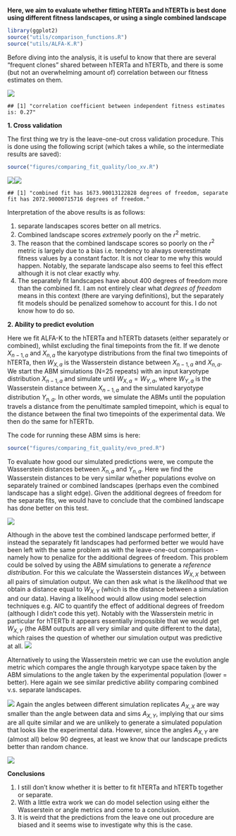 **Here, we aim to evaluate whether fitting hTERTa and hTERTb is best
done using different fitness landscapes, or using a single combined
landscape**

``` r
library(ggplot2)
source("utils/comparison_functions.R")
source("utils/ALFA-K.R")
```

Before diving into the analysis, it is useful to know that there are
several “frequent clones” shared between hTERTa and hTERTb, and there is
some (but not an overwhelming amount of) correlation between our fitness
estimates on them.

![](README_files/figure-markdown_github/unnamed-chunk-2-1.png)

    ## [1] "correlation coefficient between independent fitness estimates is: 0.27"

**1. Cross validation**

The first thing we try is the leave-one-out cross validation procedure.
This is done using the following script (which takes a while, so the
intermediate results are saved):

``` r
source("figures/comparing_fit_quality/loo_xv.R")
```

![](README_files/figure-markdown_github/unnamed-chunk-4-1.png)![](README_files/figure-markdown_github/unnamed-chunk-4-2.png)

    ## [1] "combined fit has 1673.90013122828 degrees of freedom, separate fit has 2072.90000715716 degrees of freedom."

Interpretation of the above results is as follows:

1.  separate landscapes scores better on all metrics.
2.  Combined landscape scores *extremely* poorly on the *r*<sup>2</sup>
    metric.
3.  The reason that the combined landscape scores so poorly on the
    *r*<sup>2</sup> metric is largely due to a bias i.e. tendency to
    always overestimate fitness values by a constant factor. It is not
    clear to me why this would happen. Notably, the separate landscape
    also seems to feel this effect although it is not clear exactly why.
4.  The separately fit landscapes have about 400 degrees of freedom more
    than the combined fit. I am not entirely clear what *degrees of
    freedom* means in this context (there are varying definitions), but
    the separately fit models should be penalized somehow to account for
    this. I do not know how to do so.

**2. Ability to predict evolution**

Here we fit ALFA-K to the hTERTa and hTERTb datasets (either separately
or combined), whilst excluding the final timepoints from the fit. If we
denote *X*<sub>*n* − 1, *a*</sub> and *X*<sub>*n*, *a*</sub> the
karyotype distributions from the final two timepoints of hTERTa, then
*W*<sub>*X*, *a*</sub> is the Wasserstein distance between
*X*<sub>*n* − 1, *a*</sub> and *X*<sub>*n*, *a*</sub>. We start the ABM
simulations (N=25 repeats) with an input karyotype distribution
*X*<sub>*n* − 1, *a*</sub> and simulate until
*W*<sub>*X*, *a*</sub> = *W*<sub>*Y*, *a*</sub>, where
*W*<sub>*Y*, *a*</sub> is the Wasserstein distance between
*X*<sub>*n* − 1, *a*</sub> and the simulated karyotype distribution
*Y*<sub>*n*, *a*</sub>. In other words, we simulate the ABMs until the
population travels a distance from the penultimate sampled timepoint,
which is equal to the distance between the final two timepoints of the
experimental data. We then do the same for hTERTb.

The code for running these ABM sims is here:

``` r
source("figures/comparing_fit_quality/evo_pred.R")
```

To evaluate how good our simulated predictions were, we compute the
Wasserstein distances between *X*<sub>*n*, *a*</sub> and
*Y*<sub>*n*, *a*</sub>. Here we find the Wasserstein distances to be
very similar whether populations evolve on separately trained or
combined landscapes (perhaps even the combined landscape has a slight
edge). Given the additional degrees of freedom for the separate fits, we
would have to conclude that the combined landscape has done better on
this test.

![](README_files/figure-markdown_github/unnamed-chunk-8-1.png)

Although in the above test the combined landscape performed better, if
instead the separately fit landscapes had performed better we would have
been left with the same problem as with the leave-one-out comparison -
namely how to penalize for the additional degrees of freedom. This
problem could be solved by using the ABM simulations to generate a
*reference distribution*. For this we calculate the Wasserstein
distances *W*<sub>*X*, *X*</sub> between all pairs of simulation output.
We can then ask what is the *likelihood* that we obtain a distance equal
to *W*<sub>*X*, *Y*</sub> (which is the distance between a simulation
and our data). Having a likelihood would allow using model selection
techniques e.g. AIC to quantify the effect of additional degrees of
freedom (although I didn’t code this yet). Notably with the Wasserstein
metric in particular for hTERTb it appears essentially impossible that
we would get *W*<sub>*X*, *Y*</sub> (the ABM outputs are all very
similar and quite different to the data), which raises the question of
whether our simulation output was predictive at all.
![](README_files/figure-markdown_github/unnamed-chunk-9-1.png)

Alternatively to using the Wasserstein metric we can use the evolution
angle metric which compares the angle through karyotype space taken by
the ABM simulations to the angle taken by the experimental population
(lower = better). Here again we see similar predictive ability comparing
combined v.s. separate landscapes.

![](README_files/figure-markdown_github/unnamed-chunk-10-1.png) Again
the angles between different simulation replicates
*A*<sub>*X*, *X*</sub> are way smaller than the angle between data and
sims *A*<sub>*X*, *Y*</sub>, implying that our sims are all quite
similar and we are unlikely to generate a simulated population that
looks like the experimental data. However, since the angles
*A*<sub>*X*, *Y*</sub> are (almost all) below 90 degrees, at least we
know that our landscape predicts better than random chance.

![](README_files/figure-markdown_github/unnamed-chunk-11-1.png)

**Conclusions**

1.  I still don’t know whether it is better to fit hTERTa and hTERTb
    together or separate.
2.  With a little extra work we can do model selection using either the
    Wasserstein or angle metrics and come to a conclusion.
3.  It is weird that the predictions from the leave one out procedure
    are biased and it seems wise to investigate why this is the case.
